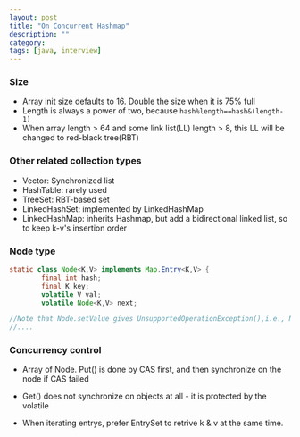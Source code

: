 ```yaml
---
layout: post
title: "On Concurrent Hashmap"
description: ""
category: 
tags: [java, interview]
---
```


### Size
* Array init size defaults to 16. Double the size when it is 75% full
* Length is always a power of two, because `hash%length==hash&(length-1)`
* When array length > 64 and some link list(LL) length > 8, this LL will be changed to red-black tree(RBT)

### Other related collection types

* Vector: Synchronized list
* HashTable: rarely used
* TreeSet: RBT-based set
* LinkedHashSet: implemented by LinkedHashMap
* LinkedHashMap: inherits Hashmap, but add a bidirectional linked list, so to keep k-v's insertion order

### Node type

```java
static class Node<K,V> implements Map.Entry<K,V> {
        final int hash;
        final K key;
        volatile V val;
        volatile Node<K,V> next;

//Note that Node.setValue gives UnsupportedOperationException(),i.e., Node itself is immutable
//....
```

### Concurrency control

* Array of Node. Put() is done by CAS first, and then synchronize on the node if CAS failed
* Get() does not synchronize on objects at all - it is protected by the volatile

* When iterating entrys, prefer EntrySet to retrive k & v at the same time.
